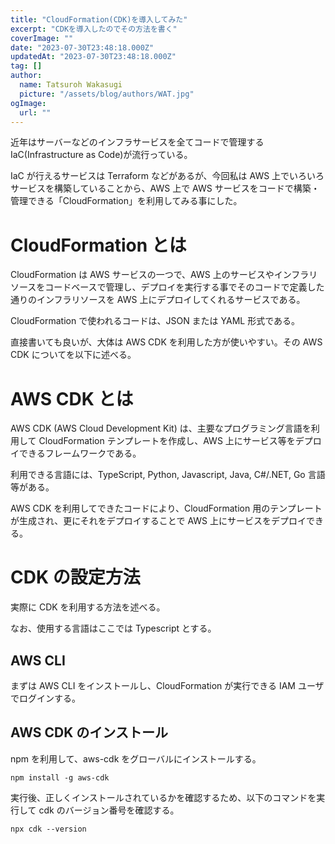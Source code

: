 ```yaml
---
title: "CloudFormation(CDK)を導入してみた"
excerpt: "CDKを導入したのでその方法を書く"
coverImage: ""
date: "2023-07-30T23:48:18.000Z"
updatedAt: "2023-07-30T23:48:18.000Z"
tag: []
author:
  name: Tatsuroh Wakasugi
  picture: "/assets/blog/authors/WAT.jpg"
ogImage:
  url: ""
---
```


近年はサーバーなどのインフラサービスを全てコードで管理する IaC(Infrastructure as Code)が流行っている。

IaC が行えるサービスは Terraform などがあるが、今回私は AWS 上でいろいろサービスを構築していることから、AWS 上で AWS サービスをコードで構築・管理できる「CloudFormation」を利用してみる事にした。

# CloudFormation とは

CloudFormation は AWS サービスの一つで、AWS 上のサービスやインフラリソースをコードベースで管理し、デプロイを実行する事でそのコードで定義した通りのインフラリソースを AWS 上にデプロイしてくれるサービスである。

CloudFormation で使われるコードは、JSON または YAML 形式である。

直接書いても良いが、大体は AWS CDK を利用した方が使いやすい。その AWS CDK についてを以下に述べる。

# AWS CDK とは

<!-- 説明文見直して欲しい -->

AWS CDK (AWS Cloud Development Kit) は、主要なプログラミング言語を利用して CloudFormation テンプレートを作成し、AWS 上にサービス等をデプロイできるフレームワークである。

利用できる言語には、TypeScript, Python, Javascript, Java, C#/.NET, Go 言語等がある。

AWS CDK を利用してできたコードにより、CloudFormation 用のテンプレートが生成され、更にそれをデプロイすることで AWS 上にサービスをデプロイできる。

# CDK の設定方法

実際に CDK を利用する方法を述べる。

なお、使用する言語はここでは Typescript とする。

## AWS CLI

まずは AWS CLI をインストールし、CloudFormation が実行できる IAM ユーザでログインする。

<!-- インストール方法書く？ -->

## AWS CDK のインストール

npm を利用して、aws-cdk をグローバルにインストールする。

```
npm install -g aws-cdk
```

実行後、正しくインストールされているかを確認するため、以下のコマンドを実行して cdk のバージョン番号を確認する。

```
npx cdk --version
```
